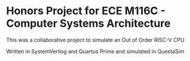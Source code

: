 # Honors Project for ECE M116C - Computer Systems Architecture 
This was a collaborative project to simulate an Out of Order RISC-V CPU 

Written in SystemVerilog and Quartus Prime and simulated in QuestaSim

